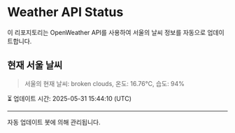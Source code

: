 
# Weather API Status

이 리포지토리는 OpenWeather API를 사용하여 서울의 날씨 정보를 자동으로 업데이트합니다.

## 현재 서울 날씨
> 서울의 현재 날씨: broken clouds, 온도: 16.76°C, 습도: 94%

⏳ 업데이트 시간: 2025-05-31 15:44:10 (UTC)

---
자동 업데이트 봇에 의해 관리됩니다.
